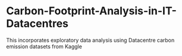# Carbon-Footprint-Analysis-in-IT-Datacentres
This incorporates exploratory data analysis using Datacentre carbon emission datasets from Kaggle
